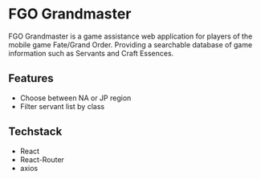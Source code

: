 # FGO Grandmaster

FGO Grandmaster is a game assistance web application for players of the mobile game Fate/Grand Order. Providing a searchable database of game information such as Servants and Craft Essences.

## Features
- Choose between NA or JP region
- Filter servant list by class

## Techstack
- React
- React-Router
- axios